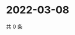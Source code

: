 # 2022-03-08

共 0 条

<!-- BEGIN WEIBO -->
<!-- 最后更新时间 Tue Mar 08 2022 00:12:56 GMT+0800 (China Standard Time) -->

<!-- END WEIBO -->
